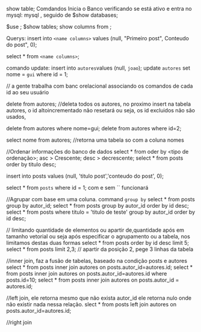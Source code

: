 show table;
Comdandos
Inicia o Banco verificando se está ativo e entra no mysql:
mysql
, seguido de 
$show databases;

$use <name data base>;
$show tables;
show columns from <name columns>;

Querys:
insert into `<name columns>` values (null, "Primeiro post", Conteudo do post", 0);

select * from `<name columns>`;

comando update:  insert into `autores`values (null, `joao`);
    update `autores` set nome = `gui` where id = 1;

// a gente trabalha com banc orelacional associando os comandos de cada id ao seu usuário

delete from autores; //deleta todos os autores, no proximo insert na tabela autores, o id altoincrementado não resetará ou seja, os id excluidos não são usados, 

delete from autores where nome=gui;
delete from autores where id=2;

select nome from autores; //retorna uma tabela so com a coluna nomes

//Ordenar informações do banco de dados
select * from <tabela> oder by <coluna referencia> <tipo de ordenação>;
asc > Crescente; desc > decrescente;
select * from posts order by titulo desc;

insert into posts values (null, 'titulo post','conteudo do post', 0);

select * from `posts` where id = 1; com e sem `` funcionará

//Agrupar com base em uma coluna. command `group by`
select * from posts group by autor_id;
select * from posts group by autor_id order by id desc;
select * from posts where titulo = 'titulo de teste' group by  autor_id order by id desc;

// limitando quantidade de elementos ou apartir de,quantidade após em tamanho vetorial ou seja após especificar o agrupamento ou a tabela, nos limitamos destas duas formas
select * from posts order by id desc limit 5;
select * from posts limit 2,3; // apartir da posição 2, pege 3 linhas da tabela

//inner join, faz a fusão de tabelas, baseado na condição  posts e autores
select * from posts inner join autores on posts.autor_id=autores.id;
select * from posts inner join autores on posts.autor_id=autores.id where posts.id=10;
 select * from posts inner join autores on posts.autor_id = autores.id;

//left join, ele retorna mesmo que não exista autor_id ele retorna nulo onde não existir nada nessa relação.
slect * from posts left join autores on posts.autor_id=autores.id;

//right join
